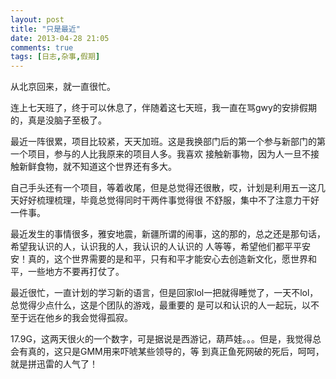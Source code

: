 ```yaml
---
layout: post
title: "只是最近"
date: 2013-04-28 21:05
comments: true
tags: [日志,杂事,假期]
---
```

  从北京回来，就一直很忙。

  连上七天班了，终于可以休息了，伴随着这七天班，我一直在骂gwy的安排假期的，真是没脑子至极了。
  
  最近一阵很累，项目比较紧，天天加班。这是我换部门后的第一个参与新部门的第一个项目，参与的人比我原来的项目人多。我喜欢
接触新事物，因为人一旦不接触新鲜食物，就不知道这个世界还有多大。
  
  自己手头还有一个项目，等着收尾，但是总觉得还很散，哎，计划是利用五一这几天好好梳理梳理，毕竟总觉得同时干两件事觉得很
不舒服，集中不了注意力干好一件事。
  
  最近发生的事情很多，雅安地震，新疆所谓的闹事，这的那的，总之还是那句话，希望我认识的人，认识我的人，我认识的人认识的
人等等，希望他们都平平安安！真的，这个世界需要的是和平，只有和平才能安心去创造新文化，愿世界和平，一些地方不要再打仗了。
  
  最近很忙，一直计划的学习新的语言，但是回家lol一把就得睡觉了，一天不lol，总觉得少点什么，这是个团队的游戏，最重要的
是可以和认识的人一起玩，以不至于远在他乡的我会觉得孤寂。
  
  17.9G，这两天很火的一个数字，可是据说是西游记，葫芦娃。。。但是，我觉得总会有真的，这只是GMM用来吓唬某些领导的，等
到真正鱼死网破的死后，呵呵，就是拼迅雷的人气了！

